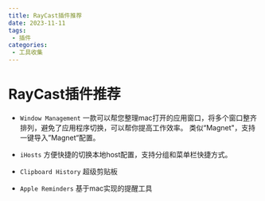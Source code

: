```yaml
---
title: RayCast插件推荐
date: 2023-11-11
tags:
 - 插件
categories:
 - 工具收集
---
```

# RayCast插件推荐

- `Window Management` 
一款可以帮您整理mac打开的应用窗口，将多个窗口整齐排列，避免了应用程序切换，可以帮你提高工作效率。
类似“Magnet"，支持一键导入”Magnet“配置。

- `iHosts`
方便快捷的切换本地host配置，支持分组和菜单栏快捷方式。

- `Clipboard History`
超级剪贴板

- `Apple Reminders`
基于mac实现的提醒工具